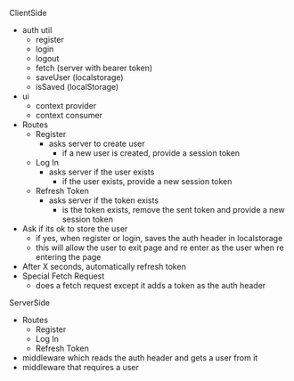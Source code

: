 
ClientSide
- auth util
  - register
  - login
  - logout
  - fetch (server with bearer token)
  - saveUser (localstorage)
  - isSaved (localStorage)
- ui
  - context provider
  - context consumer
- Routes
  - Register
    - asks server to create user
      - if a new user is created, provide a session token
  - Log In
    - asks server if the user exists
      - if the user exists, provide a new session token
  - Refresh Token
    - asks server if the token exists
      - is the token exists, remove the sent token and provide a new session token
- Ask if its ok to store the user
  - if yes, when register or login, saves the auth header in localstorage
  - this will allow the user to exit page and re enter as the user when re entering the page
- After X seconds, automatically refresh token
- Special Fetch Request
  - does a fetch request except it adds a token as the auth header


ServerSide
- Routes
  - Register
  - Log In
  - Refresh Token
- middleware which reads the auth header and gets a user from it
- middleware that requires a user
